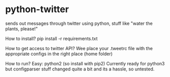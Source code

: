 python-twitter
==============

sends out messages through twitter using python, stuff like "water the plants, please!"

How to install?
pip install -r requirements.txt

How to get access to twitter API? 
Wee place your .tweetrc file with the appropriate configs in the right place (home folder)

How to run?
Easy: python2 (so install with pip2)
Currently ready for python3 but configparser stuff changed quite a bit and its a hassle, so untested.
